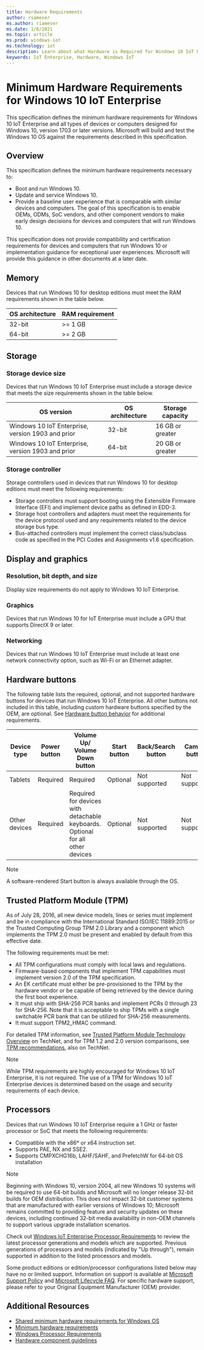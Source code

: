 ```yaml
---
title: Hardware Requirements
author: rsameser
ms.author: riameser
ms.date: 1/8/2021
ms.topic: article
ms.prod: windows-iot
ms.technology: iot
description: Learn about what Hardware is Required for Windows 10 IoT Enterprise.
keywords: IoT Enterprise, Hardware, Windows IoT
---
```


# Minimum Hardware Requirements for Windows 10 IoT Enterprise
This specification defines the minimum hardware requirements for Windows 10 IoT Enterprise and all types of devices or computers designed for Windows 10, version 1703 or later versions. Microsoft will build and test the Windows 10 OS against the requirements described in this specification.

## Overview
This specification defines the minimum hardware requirements necessary to:
* Boot and run Windows 10.
* Update and service Windows 10.
* Provide a baseline user experience that is comparable with similar devices and computers.
The goal of this specification is to enable OEMs, ODMs, SoC vendors, and other component vendors to make early design decisions for devices and computers that will run Windows 10.

This specification does not provide compatibility and certification requirements for devices and computers that run Windows 10 or implementation guidance for exceptional user experiences. Microsoft will provide this guidance in other documents at a later date.

## Memory
Devices that run Windows 10 for desktop editions must meet the RAM requirements shown in the table below.

| OS architecture | RAM requirement |
|---|---|
| 32-bit | >= 1 GB |
| 64-bit | >= 2 GB |

## Storage
### Storage device size
Devices that run Windows 10 IoT Enterprise must include a storage device that meets the size requirements shown in the table below.

| OS version | OS architecture | Storage capacity |
|---|---|---|
| Windows 10 IoT Enterprise, version 1903 and prior | 32-bit | 16 GB or greater |
| Windows 10 IoT Enterprise, version 1903 and prior | 64-bit | 20 GB or greater |

### Storage controller
Storage controllers used in devices that run Windows 10 for desktop editions must meet the following requirements:
* Storage controllers must support booting using the Extensible Firmware Interface (EFI) and implement device paths as defined in EDD-3.
* Storage host controllers and adapters must meet the requirements for the device protocol used and any requirements related to the device storage bus type.
* Bus-attached controllers must implement the correct class/subclass code as specified in the PCI Codes and Assignments v1.6 specification.

## Display and graphics
### Resolution, bit depth, and size
Display size requirements do not apply to Windows 10 IoT Enterprise.

### Graphics
Devices that run Windows 10 for IoT Enterprise must include a GPU that supports DirectX 9 or later.

### Networking
Devices that run Windows 10 IoT Enterprise must include at least one network connectivity option, such as Wi-Fi or an Ethernet adapter.

## Hardware buttons
The following table lists the required, optional, and not supported hardware buttons for devices that run Windows 10 IoT Enterprise. All other buttons not included in this table, including custom hardware buttons specified by the OEM, are optional. See [Hardware button behavior](https://docs.microsoft.com/windows-hardware/design/minimum/minimum-hardware-requirements-overview#66-hardware-button-behavior) for additional requirements.


| Device type | Power button | Volume Up/ Volume Down button | Start button | Back/Search button | Camera button | Rotation lock button |
|---|---|---|---|---|---|---|
| Tablets | Required | Required | Optional | Not supported | Not supported | Optional |
| Other devices | Required | Required for devices with detachable keyboards. Optional for all other devices | Optional | Not supported | Not supported | Optional |

> [!NOTE]
>
> A software-rendered Start button is always available through the OS.

## Trusted Platform Module (TPM)
As of July 28, 2016, all new device models, lines or series must implement and be in compliance with the International Standard ISO/IEC 11889:2015 or the Trusted Computing Group TPM 2.0 Library and a component which implements the TPM 2.0 must be present and enabled by default from this effective date.

The following requirements must be met:
* All TPM configurations must comply with local laws and regulations.
* Firmware-based components that implement TPM capabilities must implement version 2.0 of the TPM specification.
* An EK certificate must either be pre-provisioned to the TPM by the hardware vendor or be capable of being retrieved by the device during the first boot experience.
* It must ship with SHA-256 PCR banks and implement PCRs 0 through 23 for SHA-256. Note that it is acceptable to ship TPMs with a single switchable PCR bank that can be utilized for SHA-256 measurements.
* It must support TPM2_HMAC command.

For detailed TPM information, see [Trusted Platform Module Technology Overview](https://docs.microsoft.com/windows/security/information-protection/tpm/trusted-platform-module-overview) on TechNet, and for TPM 1.2 and 2.0 version comparisons, see [TPM recommendations](https://docs.microsoft.com/windows/security/information-protection/tpm/tpm-recommendations), also on TechNet.

> [!NOTE]
> While TPM requirements are highly encouraged for Windows 10 IoT Enterprise, it is not required. The use of a TPM for Windows 10 IoT Enterprise devices is determined based on the usage and security requirements of each device.


## Processors
Devices that run Windows 10 IoT Enterprise require a 1 GHz or faster processor or SoC that meets the following requirements:
* Compatible with the x86* or x64 instruction set.
* Supports PAE, NX and SSE2.
* Supports CMPXCHG16b, LAHF/SAHF, and PrefetchW for 64-bit OS installation

> [!NOTE]
> Beginning with Windows 10, version 2004, all new Windows 10 systems will be required to use 64-bit builds and Microsoft will no longer release 32-bit builds for OEM distribution. This does not impact 32-bit customer systems that are manufactured with earlier versions of Windows 10; Microsoft remains committed to providing feature and security updates on these devices, including continued 32-bit media availability in non-OEM channels to support various upgrade installation scenarios.

Check out [Windows IoT Enterprise Processor Requirements](https://docs.microsoft.com/windows-hardware/design/minimum/windows-processor-requirements#windows-iot-enterprise--embedded-processors) to review the latest processor generations and models which are supported. Previous generations of processors and models (indicated by "Up through"), remain supported in addition to the listed processors and models.

Some product editions or edition/processor configurations listed below may have no or limited support. Information on support is available at [Microsoft Support Policy](https://support.microsoft.com/lifecycle) and [Microsoft Lifecycle FAQ](https://support.microsoft.com/help/18581). For specific hardware support, please refer to your Original Equipment Manufacturer (OEM) provider.


## Additional Resources
* [Shared minimum hardware requirements for Windows OS](https://docs.microsoft.com/windows-hardware/design/minimum/minimum-hardware-requirements-overview#section-60---shared-minimum-hardware-requirements-for-components)
* [Minimum hardware requirements](https://docs.microsoft.com/windows-hardware/design/minimum/minimum-hardware-requirements-overview)
* [Windows Processor Requirements](https://docs.microsoft.com/windows-hardware/design/minimum/windows-processor-requirements)
* [Hardware component guidelines](https://docs.microsoft.com/windows-hardware/design/component-guidelines/components)
